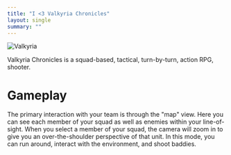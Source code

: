 ```yaml
---
title: "I <3 Valkyria Chronicles"
layout: single
summary: ""
---
```

<img alt="Valkyria" src="http://chrismontrois.com/images/Valk_hero.jpg" />

Valkyria Chronicles is a squad-based, tactical, turn-by-turn, action RPG, shooter.

# Gameplay

The primary interaction with your team is through the "map" view. Here you can see each member of your squad as well as enemies within your line-of-sight. When you select a member of your squad, the camera will zoom in to give you an over-the-shoulder perspective of that unit. In this mode, you can run around, interact with the environment, and shoot baddies.